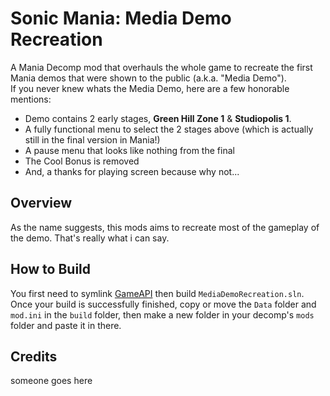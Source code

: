 # Sonic Mania: Media Demo Recreation
A Mania Decomp mod that overhauls the whole game to recreate the first Mania demos that were shown to the public (a.k.a. "Media Demo").<br>
If you never knew whats the Media Demo, here are a few honorable mentions:
* Demo contains 2 early stages, **Green Hill Zone 1** & **Studiopolis 1**.
* A fully functional menu to select the 2 stages above (which is actually still in the final version in Mania!)
* A pause menu that looks like nothing from the final
* The Cool Bonus is removed
* And, a thanks for playing screen because why not...
## Overview
As the name suggests, this mods aims to recreate most of the gameplay of the demo. That's really what i can say.
## How to Build
You first need to symlink [GameAPI](https://github.com/Rubberduckycooly/GameAPI) then build ``MediaDemoRecreation.sln``.<br>
Once your build is successfully finished, copy or move the ``Data`` folder and ``mod.ini`` in the ``build`` folder, then make a new folder in your decomp's ``mods`` folder and paste it in there.
## Credits
someone goes here
